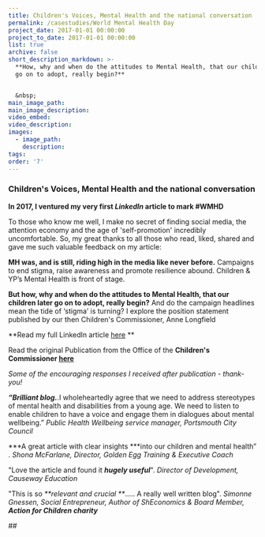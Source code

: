 ```yaml
---
title: Children's Voices, Mental Health and the national conversation
permalink: /casestudies/World Mental Health Day
project_date: 2017-01-01 00:00:00
project_to_date: 2017-01-01 00:00:00
list: true
archive: false
short_description_markdown: >-
  **How, why and when do the attitudes to Mental Health, that our children later
  go on to adopt, really begin?**


  &nbsp;
main_image_path:
main_image_description:
video_embed:
video_description:
images:
  - image_path:
    description:
tags:
order: '7'
---
```


### **Children's Voices, Mental Health and the national conversation**

**In 2017, I ventured my very first *LinkedIn* article to mark \#WMHD**

To those who know me well, I make no secret of finding social media, the attention economy and the age of 'self-promotion' incredibly uncomfortable. So, my great thanks to all those who read, liked, shared and gave me such valuable feedback on my article:

**MH was, and is still, riding high in the media like never before.** Campaigns to end stigma, raise awareness and promote resilience abound. Children & YP’s Mental Health is front of stage.

**But how, why and when do the attitudes to Mental Health, that our children later go on to adopt, really begin?** And do the campaign headlines mean the tide of ‘stigma’ is turning? I explore the position statement published by our then Children's Commissioner, Anne Longfield

\*\*Read my full LinkedIn article [here](https://www.linkedin.com/pulse/childrens-voices-mental-health-national-conversation-jo-broad/) \*\*

Read the original Publication from the Office of the **Children's Commissioner [here](https://www.childrenscommissioner.gov.uk/wp-content/uploads/2017/10/Voices-Mental-health-needs-1_0.pdf)**

*Some of the encouraging responses I received after publication - thank-you\!*

***“Brilliant blog.***.I wholeheartedly agree that we need to address stereotypes of mental health and disabilities from a young age. We need to listen to enable children to have a voice and engage them in dialogues about mental wellbeing.” *Public Health Wellbeing service manager, Portsmouth City Council*

*\*\*A great article with clear insights \*\**into our children and mental health” . *Shona McFarlane, Director, Golden Egg Training & Executive Coach*

"Love the article and found it ***hugely useful***". *Director of Development, Causeway Education*

"This is so *\*\*relevant and crucial \*\**….. A really well written blog". *Simonne Gnessen, Social Entrepreneur, Author of ShEconomics & Board Member, **Action for Children charity***

\#\#
